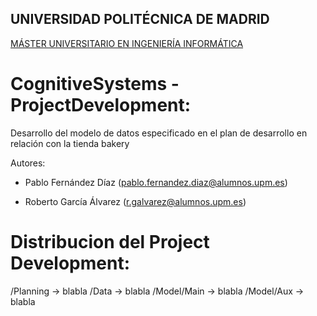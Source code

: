 ## UNIVERSIDAD POLITÉCNICA DE MADRID
[MÁSTER UNIVERSITARIO EN INGENIERÍA INFORMÁTICA](http://www.fi.upm.es/?id=muii)

# CognitiveSystems - ProjectDevelopment:

Desarrollo del modelo de datos especificado en el plan de desarrollo en relación con la tienda bakery

Autores:
- Pablo Fernández Díaz
(pablo.fernandez.diaz@alumnos.upm.es)

- Roberto García Álvarez
(r.galvarez@alumnos.upm.es)

# Distribucion del Project Development:

/Planning -> blabla
/Data  -> blabla
/Model/Main  -> blabla
/Model/Aux  -> blabla
